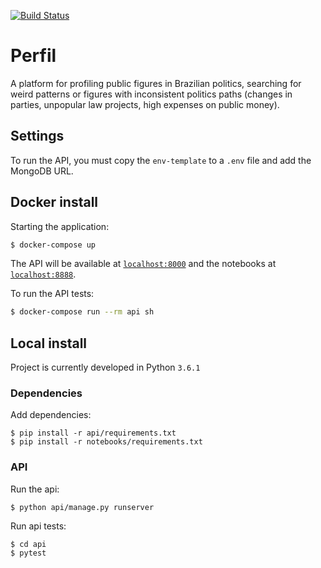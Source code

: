 [![Build Status](https://travis-ci.org/amadeu01/perfil.svg?branch=master)](https://travis-ci.org/amadeu01/perfil)
# Perfil 

A platform for profiling public figures in Brazilian politics, 
searching for weird patterns or figures with inconsistent politics paths 
(changes in parties, unpopular law projects, high expenses on public money). 

## Settings

To run the API, you must copy the `env-template` to a `.env` file and
add the MongoDB URL.

## Docker install

Starting the application:

```sh
$ docker-compose up
```

The API will be available at [`localhost:8000`](http://localhost:8000) and the
notebooks at [`localhost:8888`](http://localhost:8888).

To run the API tests:

```sh
$ docker-compose run --rm api sh
```

## Local install

Project is currently developed in Python `3.6.1`

### Dependencies

Add dependencies:

```
$ pip install -r api/requirements.txt
$ pip install -r notebooks/requirements.txt
```

### API

Run the api:

```
$ python api/manage.py runserver
```

Run api tests:

```
$ cd api
$ pytest
```
